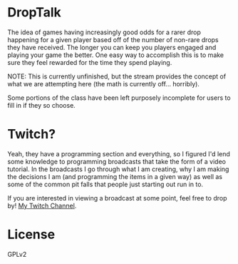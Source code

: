DropTalk
==========

The idea of games having increasingly good odds for a rarer drop happening for
a given player based off of the number of non-rare drops they have received.
The longer you can keep you players engaged and playing your game the better.
One easy way to accomplish this is to make sure they feel rewarded for the time
they spend playing.

NOTE: This is currently unfinished, but the stream provides the concept of what
      we are attempting here (the math is currently off... horribly).

Some portions of the class have been left purposely incomplete for users to
fill in if they so choose.

Twitch?
=======

Yeah, they have a programming section and everything, so I figured I'd lend
some knowledge to programming broadcasts that take the form of a video
tutorial. In the broadcasts I go through what I am creating, why I am making
the decisions I am (and programming the items in a given way) as well as some
of the common pit falls that people just starting out run in to.

If you are interested in viewing a broadcast at some point, feel free to drop
by! [My Twitch Channel](https://www.twitch.tv/betawar1305).

License
=======

GPLv2

